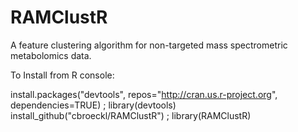 RAMClustR
=========

A feature clustering algorithm for non-targeted mass spectrometric metabolomics data.

To Install from R console:

install.packages("devtools", repos="http://cran.us.r-project.org", dependencies=TRUE) ; 
library(devtools) 
install_github("cbroeckl/RAMClustR") ;
library(RAMClustR) 
